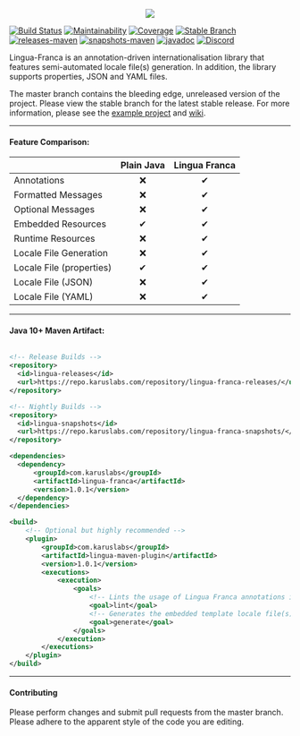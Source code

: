 <p align = "center">
  <img src = "https://i.imgur.com/GQoZzTm.png">
</p>

[![Build Status](https://travis-ci.org/Pante/Lingua-Franca.svg?branch=master)](https://travis-ci.org/Pante/Lingua-Franca)
[![Maintainability](https://api.codeclimate.com/v1/badges/3151e7bc7078007cad19/maintainability)](https://codeclimate.com/github/Pante/Lingua-Franca/maintainability)
[![Coverage](https://codecov.io/gh/Pante/Lingua-Franca/branch/master/graph/badge.svg)](https://codecov.io/gh/Pante/Lingua-Franca)
[![Stable Branch](https://img.shields.io/badge/stable-branch-blue.svg)](https://github.com/Pante/Lingua-Franca/tree/stable)
[![releases-maven](https://img.shields.io/maven-metadata/v/https/repo.karuslabs.com/repository/lingua-franca-releases/com/karuslabs/lingua-franca/maven-metadata.xml.svg)](https://repo.karuslabs.com/service/rest/repository/browse/lingua-franca-releases/)
[![snapshots-maven](https://img.shields.io/maven-metadata/v/https/repo.karuslabs.com/repository/lingua-franca-nightly/com/karuslabs/lingua-franca/maven-metadata.xml.svg)](https://repo.karuslabs.com/service/rest/repository/browse/lingua-franca-nightly/)
[![javadoc](https://img.shields.io/badge/javadoc-1.0.1-brightgreen.svg)](https://repo.karuslabs.com/repository/lingua-franca-project/1.0.1/lingua-franca/apidocs/overview-summary.html)
[![Discord](https://img.shields.io/discord/140273735772012544.svg?logo=discord)](https://discord.gg/uE4C9NQ)

Lingua-Franca is an annotation-driven internationalisation library that features semi-automated locale file(s) generation. In addition, the library supports properties, JSON and YAML files.

The master branch contains the bleeding edge, unreleased version of the project. Please view the stable branch for the latest stable release. For more information, please see the [example project](https://github.com/Pante/Lingua-Franca/tree/stable/lingua-example/) and [wiki](https://github.com/Pante/Lingua-Franca/wiki/).

***

#### Feature Comparison:

|                          | Plain Java | Lingua Franca |
|--------------------------|:----------:|:-------------:|
| Annotations              |      ❌     |       ✔       |
| Formatted Messages       |      ❌     |       ✔       |
| Optional Messages        |      ❌     |       ✔       |
| Embedded Resources       |      ✔     |       ✔       |
| Runtime Resources        |      ❌     |       ✔       |
| Locale File Generation   |      ❌     |       ✔       |
| Locale File (properties) |      ✔     |       ✔       |
| Locale File (JSON)       |      ❌     |       ✔       |
| Locale File (YAML)       |      ❌     |       ✔       |

***

#### Java 10+ Maven Artifact:
```XML

<!-- Release Builds -->
<repository>
  <id>lingua-releases</id>
  <url>https://repo.karuslabs.com/repository/lingua-franca-releases/</url>
</repository>

<!-- Nightly Builds -->
<repository>
  <id>lingua-snapshots</id>
  <url>https://repo.karuslabs.com/repository/lingua-franca-snapshots/</url>
</repository>

<dependencies>
  <dependency>
      <groupId>com.karuslabs</groupId>
      <artifactId>lingua-franca</artifactId>
      <version>1.0.1</version>
  </dependency>
</dependencies>

<build>
    <!-- Optional but highly recommended -->
    <plugin>
        <groupId>com.karuslabs</groupId>
        <artifactId>lingua-maven-plugin</artifactId>
        <version>1.0.1</version>
        <executions>
            <execution>
                <goals>
                    <!-- Lints the usage of Lingua Franca annotations in the project -->
                    <goal>lint</goal>
                    <!-- Generates the embedded template locale file(s) at compilation -->
                    <goal>generate</goal>
                </goals>
            </execution>
        </executions>
    </plugin>
</build>
```
***

#### Contributing
Please perform changes and submit pull requests from the master branch. Please adhere to the apparent style of the code you are editing.
